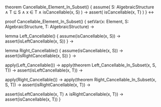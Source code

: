 theorem Cancellable_Element_In_Subset() {
  assume(
    S: AlgebraicStructure ∧
    T ⊆ S ∧
    x ∈ T ∧
    isCancellable(x, S)
  ) →
  assert(
    isCancellable(x, T)
  )
} ↔

proof Cancellable_Element_In_Subset() {
  setVar(x: Element, S: AlgebraicStructure, T: AlgebraicStructure) →
  
  lemma Left_Cancellable() {
    assume(isCancellable(x, S)) →
    assert(isLeftCancellable(x, S))
  } →
  
  lemma Right_Cancellable() {
    assume(isCancellable(x, S)) →
    assert(isRightCancellable(x, S))
  } →
  
  apply(Left_Cancellable()) →
  apply(theorem Left_Cancellable_In_Subset(x, S, T)) →
  assert(isLeftCancellable(x, T)) →
  
  apply(Right_Cancellable()) →
  apply(theorem Right_Cancellable_In_Subset(x, S, T)) →
  assert(isRightCancellable(x, T)) →
  
  assert(isLeftCancellable(x, T) ∧ isRightCancellable(x, T)) →
  assert(isCancellable(x, T))
}